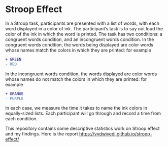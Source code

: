 # Stroop Effect

In a Stroop task, participants are presented with a list of words, with each word displayed in a color of ink. The participant’s task is to say out loud the color of the ink in which the word is printed. The task has two conditions: a congruent words condition, and an incongruent words condition. In the congruent words condition, the words being displayed are color words whose names match the colors in which they are printed: for example

```diff
+ GREEN
- RED
```

In the incongruent words condition, the words displayed are color words whose names do not match the colors in which they are printed: for example

```diff
+ ORANGE
- PURPLE
```

In each case, we measure the time it takes to name the ink colors in equally-sized lists. Each participant will go through and record a time from each condition.

This repository contains some descriptive statistics work on Stroop effect and my findings. Here is the report https://vvdwivedi.github.io/stroop-effect/ 
